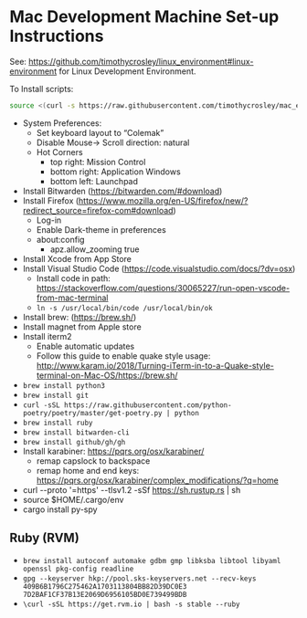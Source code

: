 # Mac Development Machine Set-up Instructions

See: https://github.com/timothycrosley/linux_environment#linux-environment for Linux Development Environment.

To Install scripts:
```bash
source <(curl -s https://raw.githubusercontent.com/timothycrosley/mac_environment/master/install.sh)
```

- System Preferences:
    - Set keyboard layout to “Colemak”
    - Disable Mouse-> Scroll direction: natural
    - Hot Corners
       - top right: Mission Control
       - bottom right: Application Windows
       - bottom left: Launchpad
- Install Bitwarden (https://bitwarden.com/#download)
- Install Firefox (https://www.mozilla.org/en-US/firefox/new/?redirect_source=firefox-com#download)
    - Log-in
    - Enable Dark-theme in preferences
    - about:config
        - apz.allow_zooming	true
- Install Xcode from App Store
- Install Visual Studio Code (https://code.visualstudio.com/docs/?dv=osx)
   - Install code in path: https://stackoverflow.com/questions/30065227/run-open-vscode-from-mac-terminal
   - `ln -s /usr/local/bin/code /usr/local/bin/ok`
- Install brew: (https://brew.sh/)
- Install magnet from Apple store
- Install iterm2
    - Enable automatic updates
    - Follow this guide to enable quake style usage: http://www.karam.io/2018/Turning-iTerm-in-to-a-Quake-style-terminal-on-Mac-OS/https://brew.sh/
- `brew install python3`
- `brew install git`
- `curl -sSL https://raw.githubusercontent.com/python-poetry/poetry/master/get-poetry.py | python`
- `brew install ruby`
- `brew install bitwarden-cli`
- `brew install github/gh/gh`
- Install karabiner: https://pqrs.org/osx/karabiner/
   - remap capslock to backspace
   - remap home and end keys: https://pqrs.org/osx/karabiner/complex_modifications/?q=home
- curl --proto '=https' --tlsv1.2 -sSf https://sh.rustup.rs | sh
- source $HOME/.cargo/env
- cargo install py-spy

## Ruby (RVM)
- `brew install autoconf automake gdbm gmp libksba libtool libyaml openssl pkg-config readline`
- `gpg --keyserver hkp://pool.sks-keyservers.net --recv-keys 409B6B1796C275462A1703113804BB82D39DC0E3 7D2BAF1CF37B13E2069D6956105BD0E739499BDB`
- `\curl -sSL https://get.rvm.io | bash -s stable --ruby`
